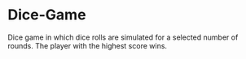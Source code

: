 # Dice-Game
Dice game in which dice rolls are simulated for a selected number of rounds. The player with the highest score wins.
